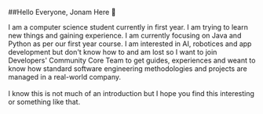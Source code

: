 ##Hello Everyone, Jonam Here 👋
<p>I am a computer science student currently in first year. I am trying to learn new things and gaining experience. I am currently focusing on Java and Python as per our first year course. I am interested in AI, robotices and app development but don't know how to and am lost so I want to join  Developers' Community Core Team to get guides, experiences and weant to know how standard software engineering methodologies and projects are managed in a real-world company.<br><br>
 I know this is not much of an introduction but I hope you find this interesting or something like that.
 </p>


<!--
**Jonam-13/Jonam-13** is a ✨ _special_ ✨ repository because its `README.md` (this file) appears on your GitHub profile.

Here are some ideas to get you started:

- 🔭 I’m currently working on ...
- 🌱 I’m currently learning ...
- 👯 I’m looking to collaborate on ...
- 🤔 I’m looking for help with ...
- 💬 Ask me about ...
- 📫 How to reach me: ...
- 😄 Pronouns: ...
- ⚡ Fun fact: ...
-->
